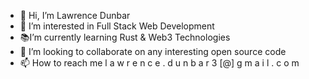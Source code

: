 - 👋 Hi, I’m Lawrence Dunbar
- 👀 I’m interested in Full Stack Web Development
- 📚I’m currently learning Rust & Web3 Technologies
- 💞️ I’m looking to collaborate on any interesting open source code
- 📫 How to reach me l a w r e n c e . d u n b a r 3 [@] g m a i l . c o m

<!---
ldunbar3/ldunbar3 is a ✨ special ✨ repository because its `README.md` (this file) appears on your GitHub profile.
You can click the Preview link to take a look at your changes.
--->
